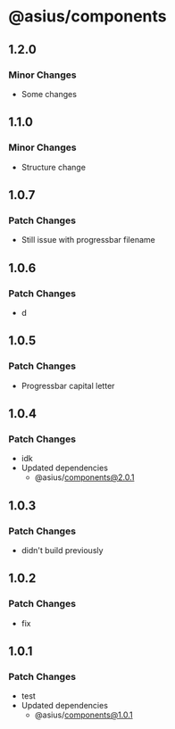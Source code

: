 # @asius/components

## 1.2.0

### Minor Changes

- Some changes

## 1.1.0

### Minor Changes

- Structure change

## 1.0.7

### Patch Changes

- Still issue with progressbar filename

## 1.0.6

### Patch Changes

- d

## 1.0.5

### Patch Changes

- Progressbar capital letter

## 1.0.4

### Patch Changes

- idk
- Updated dependencies
  - @asius/components@2.0.1

## 1.0.3

### Patch Changes

- didn't build previously

## 1.0.2

### Patch Changes

- fix

## 1.0.1

### Patch Changes

- test
- Updated dependencies
  - @asius/components@1.0.1
